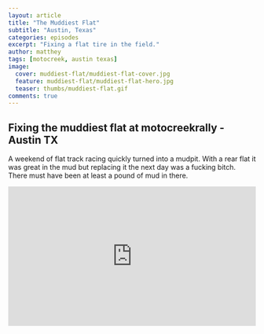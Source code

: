 ```yaml
---
layout: article
title: "The Muddiest Flat"
subtitle: "Austin, Texas"
categories: episodes
excerpt: "Fixing a flat tire in the field."
author: matthey
tags: [motocreek, austin texas]
image:
  cover: muddiest-flat/muddiest-flat-cover.jpg
  feature: muddiest-flat/muddiest-flat-hero.jpg
  teaser: thumbs/muddiest-flat.gif
comments: true
---
```


## Fixing the muddiest flat at motocreekrally - Austin TX

<p>
  A weekend of flat track racing quickly turned into a mudpit.  With a rear flat it was great in the mud but replacing it the next day was a fucking bitch.  There must have been at least a pound of mud in there.
</p>

<p>
<div style="position:relative;height:0;padding-bottom:56.25%"><iframe src="https://www.youtube.com/embed/YCsr3CegzpY?ecver=2" width="640" height="360" frameborder="0" style="position:absolute;width:100%;height:100%;left:0" allowfullscreen></iframe></div>
</p>
